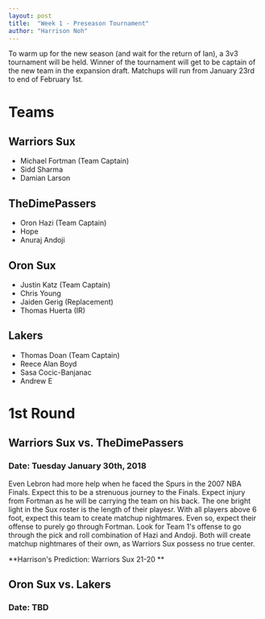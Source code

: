 ```yaml
---
layout: post
title:  "Week 1 - Preseason Tournament"
author: "Harrison Noh"
---
```


To warm up for the new season (and wait for the return of Ian), a 3v3 tournament will be held. Winner of the tournament will get to be captain of the new team in the expansion draft. Matchups will run from January 23rd to end of February 1st.

# Teams
## Warriors Sux
- Michael Fortman (Team Captain)
- Sidd Sharma
- Damian Larson

## TheDimePassers
- Oron Hazi (Team Captain)
- Hope
- Anuraj Andoji

## Oron Sux
- Justin Katz (Team Captain)
- Chris Young
- Jaiden Gerig (Replacement)
- Thomas Huerta (IR)

## Lakers
- Thomas Doan (Team Captain)
- Reece Alan Boyd
- Sasa Cocic-Banjanac
- Andrew E

# 1st Round
## Warriors Sux vs. TheDimePassers
### Date: Tuesday January 30th, 2018
Even Lebron had more help when he faced the Spurs in the 2007 NBA Finals. Expect this to be a strenuous journey to the Finals. Expect injury from Fortman as he will be carrying the team on his back. The one bright light in the Sux roster is the length of their playesr. With all players above 6 foot, expect this team to create matchup nightmares. Even so, expect their offense to purely go through Fortman. Look for Team 1's offense to go through the pick and roll combination of Hazi and Andoji. Both will create matchup nightmares of their own, as Warriors Sux possess no true center.

**Harrison's Prediction: Warriors Sux 21-20 **

## Oron Sux vs. Lakers
### Date: TBD
